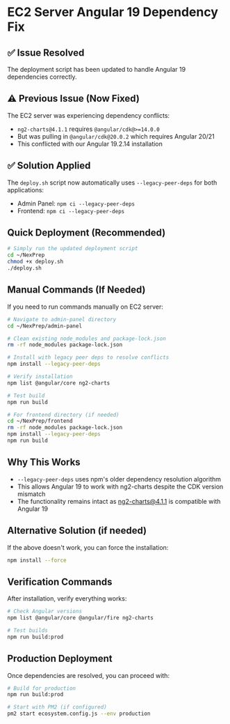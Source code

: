 # EC2 Server Angular 19 Dependency Fix

## ✅ Issue Resolved
The deployment script has been updated to handle Angular 19 dependencies correctly.

## ⚠️ Previous Issue (Now Fixed)
The EC2 server was experiencing dependency conflicts:
- `ng2-charts@4.1.1` requires `@angular/cdk@>=14.0.0`
- But was pulling in `@angular/cdk@20.0.2` which requires Angular 20/21
- This conflicted with our Angular 19.2.14 installation

## ✅ Solution Applied
The `deploy.sh` script now automatically uses `--legacy-peer-deps` for both applications:
- Admin Panel: `npm ci --legacy-peer-deps`
- Frontend: `npm ci --legacy-peer-deps`

## Quick Deployment (Recommended)

```bash
# Simply run the updated deployment script
cd ~/NexPrep
chmod +x deploy.sh
./deploy.sh
```

## Manual Commands (If Needed)

If you need to run commands manually on EC2 server:

```bash
# Navigate to admin-panel directory
cd ~/NexPrep/admin-panel

# Clean existing node_modules and package-lock.json
rm -rf node_modules package-lock.json

# Install with legacy peer deps to resolve conflicts
npm install --legacy-peer-deps

# Verify installation
npm list @angular/core ng2-charts

# Test build
npm run build

# For frontend directory (if needed)
cd ~/NexPrep/frontend
rm -rf node_modules package-lock.json
npm install --legacy-peer-deps
npm run build
```

## Why This Works
- `--legacy-peer-deps` uses npm's older dependency resolution algorithm
- This allows Angular 19 to work with ng2-charts despite the CDK version mismatch
- The functionality remains intact as ng2-charts@4.1.1 is compatible with Angular 19

## Alternative Solution (if needed)
If the above doesn't work, you can force the installation:
```bash
npm install --force
```

## Verification Commands
After installation, verify everything works:
```bash
# Check Angular versions
npm list @angular/core @angular/fire ng2-charts

# Test builds
npm run build:prod
```

## Production Deployment
Once dependencies are resolved, you can proceed with:
```bash
# Build for production
npm run build:prod

# Start with PM2 (if configured)
pm2 start ecosystem.config.js --env production
```
